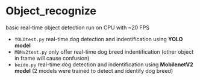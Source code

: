 ﻿# Object_recognize
basic real-time object detection run on CPU with ~20 FPS
- ``YOLOtest.py`` real-time dog detection and indentification using **YOLO model**
- ``MBNv2test.py`` only offer real-time dog breed indentification (other object in frame will cause confusion)
- ``beide.py`` real-time dog detection and indentification using **MobilenetV2 model** (2 models were trained to detect and identify dog breed)

